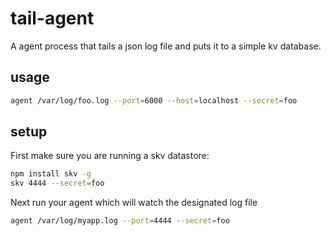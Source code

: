 # tail-agent

A agent process that tails a json log file and puts
it to a simple kv database.

## usage

``` sh
agent /var/log/foo.log --port=6000 --host=localhost --secret=foo
```

## setup

First make sure you are running a skv datastore:

``` sh
npm install skv -g
skv 4444 --secret=foo
```

Next run your agent which will watch the designated log file

``` sh
agent /var/log/myapp.log --port=4444 --secret=foo
```
